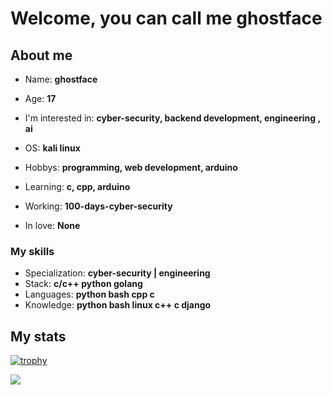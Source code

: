 <h1>Welcome, you can call me ghostface</h1>

<h2>About me</h2>

- Name: **ghostface**

- Age: **17**

- I'm interested in: **cyber-security, backend development, engineering , ai**

- OS: **kali linux**
  
- Hobbys: **programming, web development, arduino**

- Learning: **c, cpp, arduino**

- Working: **100-days-cyber-security**

- In love: **None**

<h3>My skills</h3>

- Specialization: **cyber-security | engineering**
- Stack: **c/c++ python golang**
- Languages: **python bash cpp c**
- Knowledge: **python bash linux c++ c django**

<h2>My stats</h2>

[![trophy](https://github-profile-trophy.vercel.app/?username=ghostface-cybersecurity&theme=onedark&no-frame=true)](https://github.com/ryo-ma/github-profile-trophy)

![](https://github-readme-stats.vercel.app/api?username=ghostface-cybersecurity&show_icons=true&theme=dark&hide_border=true)
